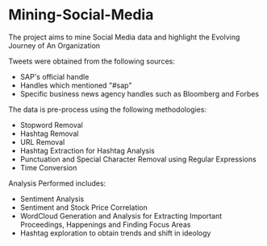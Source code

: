 # Mining-Social-Media

The project aims to mine Social Media data and highlight the Evolving Journey of An Organization

Tweets were obtained from the following sources:
- SAP's official handle
- Handles which mentioned "#sap"
- Specific business news agency handles such as Bloomberg and Forbes

The data is pre-process using the following methodologies:
- Stopword Removal 
- Hashtag Removal
- URL Removal
- Hashtag Extraction for Hashtag Analysis
- Punctuation and Special Character Removal using Regular Expressions
- Time Conversion

Analysis Performed includes:
- Sentiment Analysis
- Sentiment and Stock Price Correlation
- WordCloud Generation and Analysis for Extracting Important Proceedings, Happenings and Finding Focus Areas
- Hashtag exploration to obtain trends and shift in ideology
